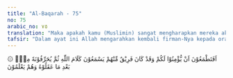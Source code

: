 ```yaml
---
title: "Al-Baqarah - 75"
no: 75
arabic_no: ٧٥
translation: "Maka apakah kamu (Muslimin) sangat mengharapkan mereka akan percaya kepadamu, sedangkan segolongan dari mereka mendengar firman Allah, lalu mereka mengubahnya setelah memahaminya, padahal mereka mengetahuinya?"
tafsir: "Dalam ayat ini Allah mengarahkan kembali firman-Nya kepada orang-orang mukmin agar mereka jangan terlalu banyak mengharapkan akan berimannya orang-orang Yahudi, karena watak mereka tidaklah jauh berbeda dengan watak nenek moyang mereka.\n\nHal yang demikian itu disebabkan adanya pendeta-pendeta Yahudi pada zaman dahulu yang mempelajari Taurat dan memahaminya kemudian mengubah pengertiannya, bahkan mengganti ayat-ayatnya dengan sengaja, terutama yang berkenaan dengan kedatangan Nabi Muhammad. Mereka sebenarnya menyadari bahwa mereka telah melakukan penyelewengan dengan memutarbalikkan isi Taurat itu. Pelajaran agama yang sudah diputarbalikkan itulah yang diajarkan kepada keturunannya. Orang Yahudi pada zaman Rasul saw berpegang teguh dengan ajaran nenek moyang mereka yang keliru. Keinginan yang besar dari Nabi saw dan kaum Muslimin agar orang Yahudi beriman dan mengikuti ajaran Islam, sebab agama mereka paling dekat dengan Islam."
---
```

۞ اَفَتَطْمَعُوْنَ اَنْ يُّؤْمِنُوْا لَكُمْ وَقَدْ كَانَ فَرِيْقٌ مِّنْهُمْ يَسْمَعُوْنَ كَلَامَ اللّٰهِ ثُمَّ يُحَرِّفُوْنَهٗ مِنْۢ بَعْدِ مَا عَقَلُوْهُ وَهُمْ يَعْلَمُوْنَ 